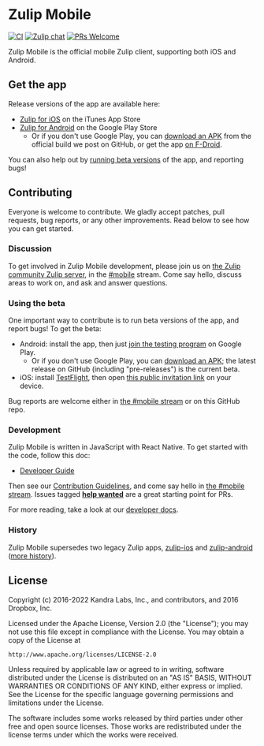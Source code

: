 # Zulip Mobile

[![CI](https://github.com/zulip/zulip-mobile/actions/workflows/ci.yml/badge.svg)](https://github.com/zulip/zulip-mobile/actions/workflows/ci.yml?query=branch%3Amain)
[![Zulip chat](https://img.shields.io/badge/zulip-join_chat-brightgreen.svg)](https://chat.zulip.org/#narrow/stream/mobile)
[![PRs Welcome](https://img.shields.io/badge/PRs-welcome-brightgreen.svg)](https://github.com/zulip/zulip-mobile/blob/main/CONTRIBUTING.md)

Zulip Mobile is the official mobile Zulip client, supporting both iOS
and Android.


## Get the app

Release versions of the app are available here:
* [Zulip for iOS](https://itunes.apple.com/app/zulip/id1203036395)
  on the iTunes App Store
* [Zulip for Android](https://play.google.com/store/apps/details?id=com.zulipmobile)
  on the Google Play Store
  * Or if you don't use Google Play, you can [download an
    APK](https://github.com/zulip/zulip-mobile/releases/latest)
    from the official build we post on GitHub, or get the app
    [on F-Droid](https://f-droid.org/packages/com.zulipmobile/).

You can also help out by [running beta versions](#using-the-beta) of
the app, and reporting bugs!


## Contributing

Everyone is welcome to contribute. We gladly accept patches, pull requests,
bug reports, or any other improvements. Read below to see how you can get
started.

### Discussion

To get involved in Zulip Mobile development, please join us on
[the Zulip community Zulip server][czo-doc], in the
[#mobile][czo-mobile] stream.  Come say hello, discuss areas to
work on, and ask and answer questions.

[czo-mobile]: https://chat.zulip.org/#narrow/stream/mobile
[czo-doc]: https://zulip.readthedocs.io/en/latest/contributing/chat-zulip-org.html


### Using the beta

One important way to contribute is to run beta versions of the app, and report
bugs!  To get the beta:

* Android: install the app, then just
  [join the testing program](https://play.google.com/apps/testing/com.zulipmobile/)
  on Google Play.
  * Or if you don't use Google Play, you can [download an
    APK](https://github.com/zulip/zulip-mobile/releases/); the latest
    release on GitHub (including "pre-releases") is the current beta.
* iOS: install [TestFlight](https://developer.apple.com/testflight/testers/),
  then open [this public invitation link](https://testflight.apple.com/join/ZuzqwXGf)
  on your device.

Bug reports are welcome either in [the #mobile stream](#discussion) or
on this GitHub repo.


### Development

Zulip Mobile is written in JavaScript with React Native.  To get
started with the code, follow this doc:

* [Developer Guide](docs/developer-guide.md)

Then see our [Contribution Guidelines](CONTRIBUTING.md), and come say
hello in [the #mobile stream](#discussion).  Issues tagged
**[help wanted](https://github.com/zulip/zulip-mobile/labels/help%20wanted)**
are a great starting point for PRs.

For more reading, take a look at our [developer docs](docs/).


### History

Zulip Mobile supersedes two legacy Zulip apps,
[zulip-ios](https://github.com/zulip/zulip-ios-legacy) and
[zulip-android](https://github.com/zulip/zulip-android)
([more history](https://github.com/zulip/zulip-android/blob/master/android-strategy.md)).


## License

Copyright (c) 2016-2022 Kandra Labs, Inc., and contributors, and 2016 Dropbox, Inc.

Licensed under the Apache License, Version 2.0 (the "License");
you may not use this file except in compliance with the License.
You may obtain a copy of the License at

    http://www.apache.org/licenses/LICENSE-2.0

Unless required by applicable law or agreed to in writing, software
distributed under the License is distributed on an "AS IS" BASIS,
WITHOUT WARRANTIES OR CONDITIONS OF ANY KIND, either express or implied.
See the License for the specific language governing permissions and
limitations under the License.

The software includes some works released by third parties under other
free and open source licenses. Those works are redistributed under the
license terms under which the works were received.
